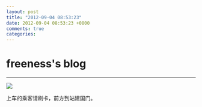 ```yaml
---
layout: post
title: "2012-09-04 08:53:23"
date: 2012-09-04 08:53:23 +0800
comments: true
categories: 
---
```


# freeness's blog

----------

![](http://okqmqrbgo.bkt.clouddn.com/201209040853231.jpg)

>
上车的乘客请刷卡，前方到站建国门。